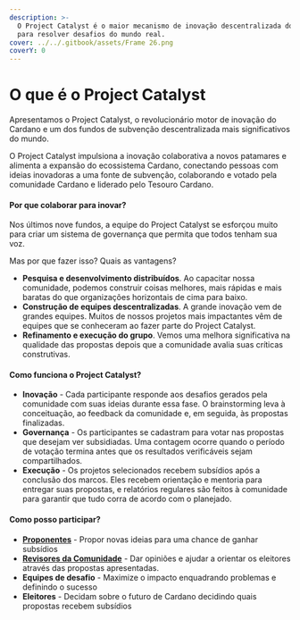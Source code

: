 ```yaml
---
description: >-
  O Project Catalyst é o maior mecanismo de inovação descentralizada do mundo
  para resolver desafios do mundo real.
cover: ../../.gitbook/assets/Frame 26.png
coverY: 0
---
```


# O que é o Project Catalyst

Apresentamos o Project Catalyst, o revolucionário motor de inovação do Cardano e um dos fundos de subvenção descentralizada mais significativos do mundo.&#x20;

O Project Catalyst impulsiona a inovação colaborativa a novos patamares e alimenta a expansão do ecossistema Cardano, conectando pessoas com ideias inovadoras a uma fonte de subvenção, colaborando e votado pela comunidade Cardano e liderado pelo Tesouro Cardano.

#### Por que colaborar para inovar? <a href="#why-collaborate-to-innovate" id="why-collaborate-to-innovate"></a>

Nos últimos nove fundos, a equipe do Project Catalyst se esforçou muito para criar um sistema de governança que permita que todos tenham sua voz.&#x20;

Mas por que fazer isso? Quais as vantagens?

* **Pesquisa e desenvolvimento distribuídos**. Ao capacitar nossa comunidade, podemos construir coisas melhores, mais rápidas e mais baratas do que organizações horizontais de cima para baixo.
* **Construção de equipes descentralizadas**. A grande inovação vem de grandes equipes. Muitos de nossos projetos mais impactantes vêm de equipes que se conheceram ao fazer parte do Project Catalyst.
* **Refinamento e execução do grupo**. Vemos uma melhora significativa na qualidade das propostas depois que a comunidade avalia suas críticas construtivas.

#### Como funciona o Project Catalyst? <a href="#how-does-project-catalyst-work" id="how-does-project-catalyst-work"></a>

* **Inovação** - Cada participante responde aos desafios gerados pela comunidade com suas ideias durante essa fase. O brainstorming leva à conceituação, ao feedback da comunidade e, em seguida, às propostas finalizadas.
* **Governança** - Os participantes se cadastram para votar nas propostas que desejam ver subsidiadas. Uma contagem ocorre quando o período de votação termina antes que os resultados verificáveis sejam compartilhados.
* **Execução** - Os projetos selecionados recebem subsídios após a conclusão dos marcos. Eles recebem orientação e mentoria para entregar suas propostas, e relatórios regulares são feitos à comunidade para garantir que tudo corra de acordo com o planejado.

#### Como posso participar? <a href="#how-can-i-participate" id="how-can-i-participate"></a>

* **​**[**Proponentes**](https://docs.projectcatalyst.io/catalyst-basics/how-to-submit-a-proposal) - Propor novas ideias para uma chance de ganhar subsídios
* **​**[**Revisores da Comunidade**](https://docs.projectcatalyst.io/catalyst-basics/how-to-participate-in-community-reviews) - Dar opiniões e ajudar a orientar os eleitores através das propostas apresentadas.
* **Equipes de desafio** - Maximize o impacto enquadrando problemas e definindo o sucesso
* **Eleitores** - Decidam sobre o futuro de Cardano decidindo quais propostas recebem subsídios

